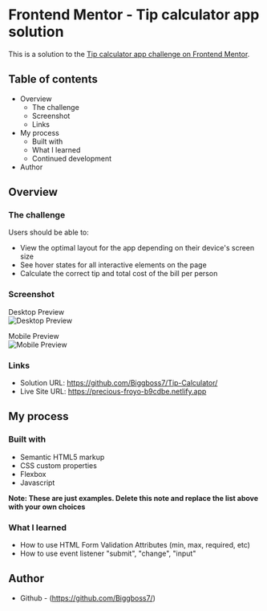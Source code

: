 # Frontend Mentor - Tip calculator app solution

This is a solution to the [Tip calculator app challenge on Frontend Mentor](https://www.frontendmentor.io/challenges/tip-calculator-app-ugJNGbJUX).

## Table of contents

- Overview
  - The challenge
  - Screenshot
  - Links
- My process
  - Built with
  - What I learned
  - Continued development
- Author

## Overview

### The challenge

Users should be able to:

- View the optimal layout for the app depending on their device's screen size
- See hover states for all interactive elements on the page
- Calculate the correct tip and total cost of the bill per person

### Screenshot
Desktop Preview\
![Desktop Preview](https://user-images.githubusercontent.com/105411073/187069725-ce6d6c89-84b8-466c-9931-7ad6e3d40f56.png)

Mobile Preview\
![Mobile Preview](https://user-images.githubusercontent.com/105411073/187069728-72812a26-8947-4215-8178-4824c458a18b.png)

### Links

- Solution URL: https://github.com/Biggboss7/Tip-Calculator/
- Live Site URL: https://precious-froyo-b9cdbe.netlify.app

## My process

### Built with

- Semantic HTML5 markup
- CSS custom properties
- Flexbox
- Javascript

**Note: These are just examples. Delete this note and replace the list above with your own choices**

### What I learned
- How to use HTML Form Validation Attributes (min, max, required, etc)
- How to use event listener "submit", "change", "input"

## Author

- Github - (https://github.com/Biggboss7/)